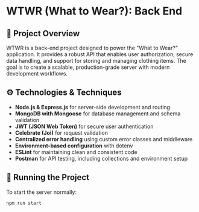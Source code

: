 # WTWR (What to Wear?): Back End

## 🧥 Project Overview

WTWR is a back-end project designed to power the "What to Wear?" application. It provides a robust API that enables user authorization, secure data handling, and support for storing and managing clothing items. The goal is to create a scalable, production-grade server with modern development workflows.

## ⚙️ Technologies & Techniques

- **Node.js & Express.js** for server-side development and routing
- **MongoDB with Mongoose** for database management and schema validation
- **JWT (JSON Web Token)** for secure user authentication
- **Celebrate (Joi)** for request validation
- **Centralized error handling** using custom error classes and middleware
- **Environment-based configuration** with dotenv
- **ESLint** for maintaining clean and consistent code
- **Postman** for API testing, including collections and environment setup

## 🚀 Running the Project

To start the server normally:

```bash
npm run start
```
